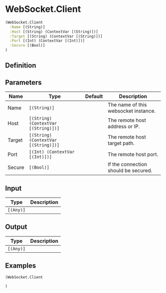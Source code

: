# WebSocket.Client

```clojure
(WebSocket.Client
  :Name [(String)]
  :Host [(String) (ContextVar [(String)])]
  :Target [(String) (ContextVar [(String)])]
  :Port [(Int) (ContextVar [(Int)])]
  :Secure [(Bool)]
)
```

## Definition


## Parameters
| Name | Type | Default | Description |
|------|------|---------|-------------|
| Name | `[(String)]` |  | The name of this websocket instance. |
| Host | `[(String) (ContextVar [(String)])]` |  | The remote host address or IP. |
| Target | `[(String) (ContextVar [(String)])]` |  | The remote host target path. |
| Port | `[(Int) (ContextVar [(Int)])]` |  | The remote host port. |
| Secure | `[(Bool)]` |  | If the connection should be secured. |


## Input
| Type | Description |
|------|-------------|
| `[(Any)]` |  |


## Output
| Type | Description |
|------|-------------|
| `[(Any)]` |  |


## Examples

```clojure
(WebSocket.Client

)
```
